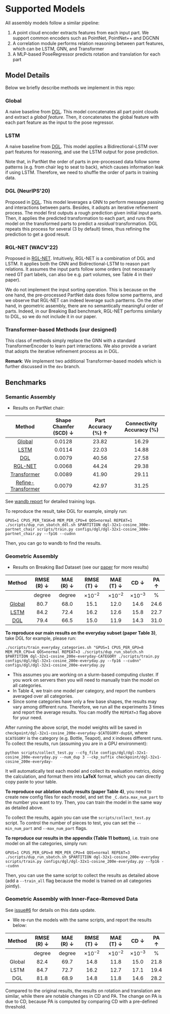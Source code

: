 # Supported Models

All assembly models follow a similar pipeline:

1. A point cloud encoder extracts features from each input part.
   We support common encoders such as PointNet, PointNet++ and DGCNN
2. A correlation module performs relation reasoning between part features, which can be LSTM, GNN, and Transformer
3. A MLP-based PoseRegressor predicts rotation and translation for each part

## Model Details

Below we briefly describe methods we implement in this repo:

### Global

A naive baseline from [DGL](https://arxiv.org/pdf/2006.07793.pdf).
This model concatenates all part point clouds and extract a _global feature_.
Then, it concatenates the global feature with each part feature as the input to the pose regressor.

### LSTM

A naive baseline from [DGL](https://arxiv.org/pdf/2006.07793.pdf).
This model applies a Bidirectional-LSTM over part features for reasoning, and use the LSTM output for pose prediction.

Note that, in PartNet the order of parts in pre-processed data follow some patterns (e.g. from chair leg to seat to back), which causes information leak if using LSTM.
Therefore, we need to shuffle the order of parts in training data.

### DGL (NeurIPS'20)

Proposed in [DGL](https://arxiv.org/pdf/2006.07793.pdf).
This model leverages a GNN to perform message passing and interactions between parts.
Besides, it adopts an iterative refinement process.
The model first outputs a rough prediction given initial input parts.
Then, it applies the predicted transformation to each part, and runs the model on the transformed parts to predict a _residual_ transformation.
DGL repeats this process for several (3 by default) times, thus refining the prediction to get a good result.

### RGL-NET (WACV'22)

Proposed in [RGL-NET](https://arxiv.org/pdf/2107.12859.pdf).
Intuitively, RGL-NET is a combination of DGL and LSTM.
It applies both the GNN and Bidirectional-LSTM to reason part relations.
It assumes the input parts follow some orders (not necessarily need GT part labels, can also be e.g. part volumes, see Table 4 in their paper).

We do not implement the input sorting operation.
This is because on the one hand, the pre-processed PartNet data does follow some partterns, and we observe that RGL-NET can indeed leverage such partterns.
On the other hand, in geometric assembly, there are no semantically meaningful order of parts.
Indeed, in our Breaking Bad benchmark, RGL-NET performs similarly to DGL, so we do not include it in our paper.

### Transformer-based Methods (our designed)

This class of methods simply replace the GNN with a standard TransformerEncoder to learn part interactions.
We also provide a variant that adopts the iterative refinement process as in DGL.

**Remark**: We implement two additional Transformer-based models which is further discussed in the `dev` branch.

## Benchmarks

### Semantic Assembly

-   Results on PartNet chair:

|                                                            Method                                                             | Shape Chamfer (SCD) ↓ | Part Accuracy (%) ↑ | Connectivity Accuracy (%) |
| :---------------------------------------------------------------------------------------------------------------------------: | :-------------------: | :-----------------: | :-----------------------: |
|                             [Global](../configs/global/global-32x1-cosine_200e-partnet_chair.py)                              |        0.0128         |        23.82        |           16.29           |
|                                [LSTM](../configs/lstm/lstm-32x1-cosine_200e-partnet_chair.py)                                 |        0.0114         |        22.03        |           14.88           |
|                                  [DGL](../configs/dgl/dgl-32x1-cosine_300e-partnet_chair.py)                                  |        0.0079         |        40.56        |           27.58           |
|                            [RGL-NET](../configs/rgl_net/rgl_net-32x1-cosine_300e-partnet_chair.py)                            |        0.0068         |        44.24        |           29.38           |
|           [Transformer](../configs/pn_transformer/pn_transformer/pn_transformer-32x1-cosine_400e-partnet_chair.py)            |        0.0089         |        41.90        |           29.11           |
| [Refine-Transformer](../configs/pn_transformer/pn_transformer_refine/pn_transformer_refine-32x1-cosine_400e-partnet_chair.py) |        0.0079         |        42.97        |           31.25           |

See [wandb report](https://wandb.ai/dazitu616/Multi-Part-Assembly/reports/Benchmark-on-PartNet-Chair-Assembly--VmlldzoyNzI0NTg5?accessToken=zhov8augcax9ud8rvwemv3k9n120i2hvnjiskms6o2nx1esd3xkz8o18l55ugxhv) for detailed training logs.

To reproduce the result, take DGL for example, simply run:

```
GPUS=1 CPUS_PER_TASK=8 MEM_PER_CPU=4 QOS=normal REPEAT=1 ./scripts/dup_run_sbatch_ddl.sh $PARTITION dgl-32x1-cosine_300e-partnet_chair scripts/train.py configs/dgl/dgl-32x1-cosine_300e-partnet_chair.py --fp16 --cudnn
```

Then, you can go to wandb to find the results.

### Geometric Assembly

-   Results on Breaking Bad Dataset (see our [paper](https://openreview.net/forum?id=mJWt6pOcHNy) for more results)

|                             Method                              | RMSE (R) $\downarrow$ | MAE (R) $\downarrow$ | RMSE (T) $\downarrow$ | MAE (T) $\downarrow$ | CD $\downarrow$  | PA $\uparrow$ |
| :-------------------------------------------------------------: | :-------------------: | :------------------: | :-------------------: | :------------------: | :--------------: | :-----------: |
|                                                                 |        degree         |        degree        |   $\times 10^{-2}$    |   $\times 10^{-2}$   | $\times 10^{-3}$ |       %       |
| [Global](../configs/global/global-32x1-cosine_200e-everyday.py) |         80.7          |         68.0         |         15.1          |         12.0         |       14.6       |     24.6      |
|    [LSTM](../configs/lstm/lstm-32x1-cosine_200e-everyday.py)    |         84.2          |         72.4         |         16.2          |         12.6         |       15.8       |     22.7      |
|     [DGL](../configs/dgl/dgl-32x1-cosine_200e-everyday.py)      |         79.4          |         66.5         |         15.0          |         11.9         |       14.3       |     31.0      |

**To reproduce our main results on the everyday subset (paper Table 3)**, take DGL for example, please run:

```
./scripts/train_everyday_categories.sh "GPUS=1 CPUS_PER_GPU=8 MEM_PER_CPU=4 QOS=normal REPEAT=3 ./scripts/dup_run_sbatch.sh $PARTITION dgl-32x1-cosine_200e-everyday-CATEGORY ./scripts/train.py configs/dgl/dgl-32x1-cosine_200e-everyday.py --fp16 --cudnn" configs/dgl/dgl-32x1-cosine_200e-everyday.py
```

-   This assumes you are working on a slurm-based computing cluster.
    If you work on servers then you will need to manually train the model on all categories.
-   In Table 4, we train one model per category, and report the numbers averaged over all categories.
-   Since some categories have only a few base shapes, the results may vary among different runs.
    Therefore, we run all the experiments 3 times and report the average results.
    You can modify the `REPEAT=3` flag above for your need.

After running the above script, the model weights will be saved in `checkpoint/dgl-32x1-cosine_200e-everyday-$CATEGORY-dup$X`, where `$CATEGORY` is the category (e.g. Bottle, Teapot), and `X` indexes different runs.
To collect the results, run (assuming you are in a GPU environment):

```
python scripts/collect_test.py --cfg_file configs/dgl/dgl-32x1-cosine_200e-everyday.py --num_dup 3 --ckp_suffix checkpoint/dgl-32x1-cosine_200e-everyday-
```

It will automatically test each model and collect its evaluation metrics, doing the calculation, and format them into **LaTeX** format, which you can directly copy paste to your table.

**To reproduce our ablation study results (paper Table 4)**, you need to create new config files for each model, and set the `_C.data.max_num_part` to the number you want to try.
Then, you can train the model in the same way as detailed above.

To collect the results, again you can use the `scripts/collect_test.py` script.
To control the number of pieces to test, you can set the `--min_num_part` and `--max_num_part` flags.

**To reproduce our results in the appendix (Table 11 bottom)**, i.e. train one model on all the categories, simply run:

```
GPUS=1 CPUS_PER_GPU=8 MEM_PER_CPU=4 QOS=normal REPEAT=3 ./scripts/dup_run_sbatch.sh $PARTITION dgl-32x1-cosine_200e-everyday scripts/train.py configs/dgl/dgl-32x1-cosine_200e-everyday.py --fp16 --cudnn
```

Then, you can use the same script to collect the results as detailed above (add a `--train_all` flag because the model is trained on all categories jointly).

### Geometric Assembly with Inner-Face-Removed Data

See [issue#6](https://github.com/Wuziyi616/multi_part_assembly/issues/6) for details on this data update.

-   We re-run the models with the same scripts, and report the results below:

| Method | RMSE (R) $\downarrow$ | MAE (R) $\downarrow$ | RMSE (T) $\downarrow$ | MAE (T) $\downarrow$ | CD $\downarrow$  | PA $\uparrow$ |
| :----: | :-------------------: | :------------------: | :-------------------: | :------------------: | :--------------: | :-----------: |
|        |        degree         |        degree        |   $\times 10^{-2}$    |   $\times 10^{-2}$   | $\times 10^{-3}$ |       %       |
| Global |         82.4          |         69.7         |         14.8          |         11.8         |       15.0       |     21.8      |
|  LSTM  |         84.7          |         72.7         |         16.2          |         12.7         |       17.1       |     19.4      |
|  DGL   |         81.8          |         68.9         |         14.8          |         11.8         |       14.6       |     28.2      |

Compared to the original results, the results on rotation and translation are similar, while there are notable changes in CD and PA.
The change on PA is due to CD, because PA is computed by comparing CD with a pre-defined threshold.
